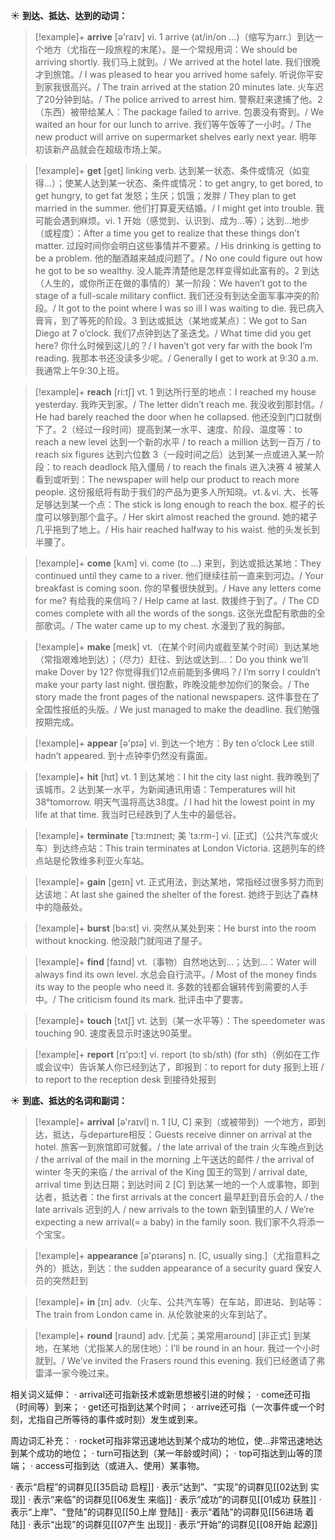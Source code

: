 ☀ <span class="category">**到达、抵达、达到的动词：**</span>
>[!example]+ <span class="vocabulary">**arrive**</span> [ə'raɪv] 
> <span class="definition">vi. 1 arrive (at/in/on ...)（缩写为arr.）到达一个地方（尤指在一段旅程的末尾）。是一个常规用词：</span>We should be arriving shortly. 我们马上就到。/ We arrived at the hotel late. 我们很晚才到旅馆。/ I was pleased to hear you arrived home safely. 听说你平安到家我很高兴。/ The train arrived at the station 20 minutes late. 火车迟了20分钟到站。/ The police arrived to arrest him. 警察赶来逮捕了他。<span class="definition">2（东西）被带给某人：</span>The package failed to arrive. 包裹没有寄到。/ We waited an hour for our lunch to arrive. 我们等午饭等了一小时。/ The new product will arrive on supermarket shelves early next year. 明年初该新产品就会在超级市场上架。

>[!example]+ <span class="vocabulary">**get**</span> [ɡet] 
> <span class="definition">linking verb. 达到某一状态、条件或情况（如变得…）；使某人达到某一状态、条件或情况：</span>to get angry, to get bored, to get hungry, to get fat 发怒；生厌；饥饿；发胖 / They plan to get married in the summer. 他们打算夏天结婚。/ I might get into trouble. 我可能会遇到麻烦。<span class="definition">vi. 1 开始（感觉到、认识到、成为…等）；达到…地步（或程度）：</span>After a time you get to realize that these things don’t matter. 过段时间你会明白这些事情并不要紧。/ His drinking is getting to be a problem. 他的酗酒越来越成问题了。/ No one could figure out how he got to be so wealthy. 没人能弄清楚他是怎样变得如此富有的。<span class="definition">2 到达（人生的，或你所正在做的事情的）某一阶段：</span>We haven’t got to the stage of a full-scale military conflict. 我们还没有到达全面军事冲突的阶段。/ It got to the point where I was so ill I was waiting to die. 我已病入膏肓，到了等死的阶段。<span class="definition">3 到达或抵达（某地或某点）：</span>We got to San Diego at 7 o’clock. 我们7点钟到达了圣迭戈。/ What time did you get here? 你什么时候到这儿的？/ I haven’t got very far with the book I’m reading. 我那本书还没读多少呢。/ Generally I get to work at 9:30 a.m. 我通常上午9:30上班。

>[!example]+ <span class="vocabulary">**reach**</span> [ri:tʃ] 
> <span class="definition">vt. 1 到达所行至的地点：</span>I reached my house yesterday. 我昨天到家。/ The letter didn’t reach me. 我没收到那封信。/ He had barely reached the door when he collapsed. 他还没到门口就倒下了。<span class="definition">2（经过一段时间）提高到某一水平、速度、阶段、温度等：</span>to reach a new level 达到一个新的水平 / to reach a million 达到一百万 / to reach six figures 达到六位数 <span class="definition">3（一段时间之后）达到某一点或进入某一阶段：</span>to reach deadlock 陷入僵局 / to reach the finals 进入决赛 <span class="definition">4 被某人看到或听到：</span>The newspaper will help our product to reach more people. 这份报纸将有助于我们的产品为更多人所知晓。<span class="definition">vt.＆vi. 大、长等足够达到某一个点：</span>The stick is long enough to reach the box. 棍子的长度可以够到那个盒子。/ Her skirt almost reached the ground. 她的裙子几乎拖到了地上。/ His hair reached halfway to his waist. 他的头发长到半腰了。

>[!example]+ <span class="vocabulary">**come**</span> [kʌm] 
> <span class="definition">vi. come (to ...) 来到，到达或抵达某地：</span>They continued until they came to a river. 他们继续往前一直来到河边。/ Your breakfast is coming soon. 你的早餐很快就到。/ Have any letters come for me? 有给我的来信吗？/ Help came at last. 救援终于到了。/ The CD comes complete with all the words of the songs. 这张光盘配有歌曲的全部歌词。/ The water came up to my chest. 水漫到了我的胸部。

>[!example]+ <span class="vocabulary">**make**</span> [meɪk] 
> <span class="definition">vt.（在某个时间内或截至某个时间）到达某地（常指艰难地到达）；（尽力）赶往、到达或达到…：</span>Do you think we’ll make Dover by 12? 你觉得我们12点前能到多佛吗？/ I’m sorry I couldn’t make your party last night. 很抱歉，昨晚没能参加你们的聚会。/ The story made the front pages of the national newspapers. 这件事登在了全国性报纸的头版。/ We just managed to make the deadline. 我们勉强按期完成。

>[!example]+ <span class="vocabulary">**appear**</span> [ə'pɪə] 
> <span class="definition">vi. 到达一个地方：</span>By ten o’clock Lee still hadn’t appeared. 到十点钟李仍然没有露面。

>[!example]+ <span class="vocabulary">**hit**</span> [hɪt] 
> <span class="definition">vt. 1 到达某地：</span>I hit the city last night. 我昨晚到了该城市。<span class="definition">2 达到某一水平，为新闻通讯用语：</span>Temperatures will hit 38°tomorrow. 明天气温将高达38度。/ I had hit the lowest point in my life at that time. 我当时已经跌到了人生中的最低谷。
           
>[!example]+ <span class="vocabulary">**terminate**</span> [ˈtɜ:mɪneɪt; 美 ˈtɜ:rm-]
> <span class="definition">vi. [正式]（公共汽车或火车）到达终点站：</span>This train terminates at London Victoria. 这趟列车的终点站是伦敦维多利亚火车站。

>[!example]+ <span class="vocabulary">**gain**</span> [ɡeɪn] 
> <span class="definition">vt. 正式用法，到达某地，常指经过很多努力而到达该地：</span>At last she gained the shelter of the forest. 她终于到达了森林中的隐蔽处。

>[!example]+ <span class="vocabulary">**burst**</span> [bə:st] 
> <span class="definition">vi. 突然从某处到来：</span>He burst into the room without knocking. 他没敲门就闯进了屋子。

>[!example]+ <span class="vocabulary">**find**</span> [faɪnd] 
> <span class="definition">vt.（事物）自然地达到…；达到…：</span>Water will always find its own level. 水总会自行流平。/ Most of the money finds its way to the people who need it. 多数的钱都会辗转传到需要的人手中。/ The criticism found its mark. 批评击中了要害。 

>[!example]+ <span class="vocabulary">**touch**</span> [tʌtʃ] 
> <span class="definition">vt. 达到（某一水平等）：</span>The speedometer was touching 90. 速度表显示时速达90英里。

>[!example]+ <span class="vocabulary">**report**</span> [rɪ'pɔ:t] 
> <span class="definition">vi. report (to sb/sth) (for sth)（例如在工作或会议中）告诉某人你已经到达了，即报到：</span>to report for duty 报到上班 / to report to the reception desk 到接待处报到

☀ <span class="category">**到底、抵达的名词和副词：**</span>
>[!example]+ <span class="vocabulary">**arrival**</span> [ə'raɪvl] 
> <span class="definition">n. 1 [U, C] 来到（或被带到）一个地方，即到达，抵达，与departure相反：</span>Guests receive dinner on arrival at the hotel. 旅客一到旅馆即可就餐。/ the late arrival of the train 火车晚点到达 / the arrival of the mail in the morning 上午送达的邮件 / the arrival of winter 冬天的来临 / the arrival of the King 国王的驾到 / arrival date, arrival time 到达日期；到达时间 <span class="definition">2 [C] 到达某一地的一个人或事物，即到达者，抵达者：</span>the first arrivals at the concert 最早赶到音乐会的人 / the late arrivals 迟到的人 / new arrivals to the town 新到镇里的人 / We’re expecting a new arrival(= a baby) in the family soon. 我们家不久将添一个宝宝。

>[!example]+ <span class="vocabulary">**appearance**</span> [ə'pɪərəns] 
> <span class="definition">n. [C, usually sing.]（尤指意料之外的）抵达，到达：</span>the sudden appearance of a security guard 保安人员的突然赶到

>[!example]+ <span class="vocabulary">**in**</span> [ɪn] 
> <span class="definition">adv.（火车、公共汽车等）在车站，即进站、到站等：</span>The train from London came in. 从伦敦驶来的火车到站了。

>[!example]+ <span class="vocabulary">**round**</span> [raʊnd] 
> <span class="definition">adv. [尤英；美常用around] [非正式] 到某地，在某地（尤指某人的居住地）：</span>I’ll be round in an hour. 我过一个小时就到。/ We’ve invited the Frasers round this evening. 我们已经邀请了弗雷泽一家今晚过来。

相关词义延伸：
· arrival还可指新技术或新思想被引进的时候；
· come还可指（时间等）到来；
· get还可指到达某个时间；
· arrive还可指（一次事件或一个时刻，尤指自己所等待的事件或时刻）发生或到来。

周边词汇补充：
· rocket可指非常迅速地达到某个成功的地位，使…非常迅速地达到某个成功的地位；
· turn可指达到（某一年龄或时间）；
· top可指达到山等的顶端；
· access可指到达（或进入、使用）某事物。

· 表示“启程”的词群见[[35启动 启程]]
· 表示“达到”、“实现”的词群见[[02达到 实现]]
· 表示“来临”的词群见[[06发生 来临]]
· 表示“成功”的词群见[[01成功 获胜]]
· 表示“上岸”、“登陆”的词群见[[50上岸 登陆]]
· 表示“着陆”的词群见[[56进场 着陆]]
· 表示“出现”的词群见[[07产生 出现]]
· 表示“开始”的词群见[[08开始 起源]]
